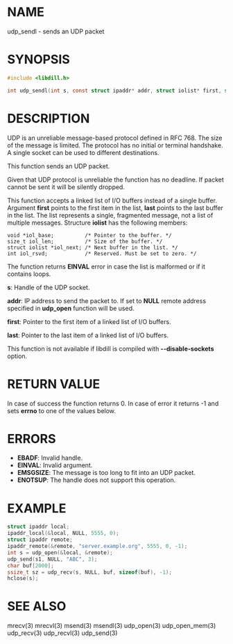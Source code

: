 # NAME

udp_sendl - sends an UDP packet

# SYNOPSIS

```c
#include <libdill.h>

int udp_sendl(int s, const struct ipaddr* addr, struct iolist* first, struct iolist* last);
```

# DESCRIPTION

UDP is an unreliable message-based protocol defined in RFC 768. The size
of the message is limited. The protocol has no initial or terminal
handshake. A single socket can be used to different destinations.

This function sends an UDP packet.

Given that UDP protocol is unreliable the function has no deadline.
If packet cannot be sent it will be silently dropped.

This function accepts a linked list of I/O buffers instead of a
single buffer. Argument **first** points to the first item in the
list, **last** points to the last buffer in the list. The list
represents a single, fragmented message, not a list of multiple
messages. Structure **iolist** has the following members:

    void *iol_base;          /* Pointer to the buffer. */
    size_t iol_len;          /* Size of the buffer. */
    struct iolist *iol_next; /* Next buffer in the list. */
    int iol_rsvd;            /* Reserved. Must be set to zero. */

The function returns **EINVAL** error in case the list is malformed
or if it contains loops.

**s**: Handle of the UDP socket.

**addr**: IP address to send the packet to. If set to **NULL** remote address specified in **udp_open** function will be used.

**first**: Pointer to the first item of a linked list of I/O buffers.

**last**: Pointer to the last item of a linked list of I/O buffers.

This function is not available if libdill is compiled with **--disable-sockets** option.

# RETURN VALUE

In case of success the function returns 0. In case of error it returns -1 and sets **errno** to one of the values below.

# ERRORS

* **EBADF**: Invalid handle.
* **EINVAL**: Invalid argument.
* **EMSGSIZE**: The message is too long to fit into an UDP packet.
* **ENOTSUP**: The handle does not support this operation.

# EXAMPLE

```c
struct ipaddr local;
ipaddr_local(&local, NULL, 5555, 0);
struct ipaddr remote;
ipaddr_remote(&remote, "server.example.org", 5555, 0, -1);
int s = udp_open(&local, &remote);
udp_send(s1, NULL, "ABC", 3);
char buf[2000];
ssize_t sz = udp_recv(s, NULL, buf, sizeof(buf), -1);
hclose(s);
```
# SEE ALSO

mrecv(3) mrecvl(3) msend(3) msendl(3) udp_open(3) udp_open_mem(3) udp_recv(3) udp_recvl(3) udp_send(3) 
